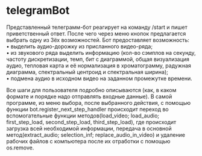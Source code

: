 # telegramBot

Представленный телеграмм-бот реагирует на команду /start и пишет приветственный ответ. После чего через меню кнопок предлагается выбрать одну из 3ёх возможностей. Бот предоставляет возможность: 
   <br>•	выделить аудио-дорожку из присланного видео-ряда;
   <br>•	из звукового ряда выделить информацию (кол-во сэмплов на секунду, частоту дискретизации, темп, бит с диаграммой, общая визуализация аудио, тепловая карта и её нормализация в хроматограмму, радужная диаграмма, спектральный центроид и спектральная ширина);
   <br>•	подмена аудио в исходном видео на заданном промежутке времени.


Все шаги для пользователя подробно описываются (как, в каком формате и порядке надо отправлять входные данные). В самой программе, из меню выбора, после выбранного действия, с помощью функции bot.register_next_step_handler происходит переход во вспомогательные функции методов(load_video; load_audio; first_step_load, second_step_load, third_step_load), где происходит загрузка всей необходимой информации, передача в основной метод(extract_audio; selection_inf; replace_audio_in_video) и удаление рабочих файлов с компьютера после их отработки с помощью os.remove.
